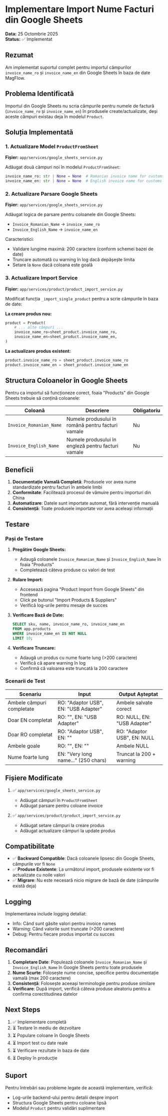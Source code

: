 # Implementare Import Nume Facturi din Google Sheets

**Data:** 25 Octombrie 2025  
**Status:** ✅ Implementat

## Rezumat

Am implementat suportul complet pentru importul câmpurilor `invoice_name_ro` și `invoice_name_en` din Google Sheets în baza de date MagFlow.

## Problema Identificată

Importul din Google Sheets nu scria câmpurile pentru numele de factură (`invoice_name_ro` și `invoice_name_en`) în produsele create/actualizate, deși aceste câmpuri existau deja în modelul `Product`.

## Soluția Implementată

### 1. Actualizare Model `ProductFromSheet`

**Fișier:** `app/services/google_sheets_service.py`

Adăugat două câmpuri noi în modelul `ProductFromSheet`:
```python
invoice_name_ro: str | None = None  # Romanian invoice name for customs
invoice_name_en: str | None = None  # English invoice name for customs
```

### 2. Actualizare Parsare Google Sheets

**Fișier:** `app/services/google_sheets_service.py`

Adăugat logica de parsare pentru coloanele din Google Sheets:
- `Invoice_Romanian_Name` → `invoice_name_ro`
- `Invoice_English_Name` → `invoice_name_en`

Caracteristici:
- Validare lungime maximă: 200 caractere (conform schemei bazei de date)
- Truncare automată cu warning în log dacă depășește limita
- Setare la `None` dacă coloana este goală

### 3. Actualizare Import Service

**Fișier:** `app/services/product/product_import_service.py`

Modificat funcția `_import_single_product` pentru a scrie câmpurile în baza de date:

**La creare produs nou:**
```python
product = Product(
    # ... alte câmpuri ...
    invoice_name_ro=sheet_product.invoice_name_ro,
    invoice_name_en=sheet_product.invoice_name_en,
)
```

**La actualizare produs existent:**
```python
product.invoice_name_ro = sheet_product.invoice_name_ro
product.invoice_name_en = sheet_product.invoice_name_en
```

## Structura Coloanelor în Google Sheets

Pentru ca importul să funcționeze corect, foaia "Products" din Google Sheets trebuie să conțină coloanele:

| Coloană | Descriere | Obligatoriu |
|---------|-----------|-------------|
| `Invoice_Romanian_Name` | Numele produsului în română pentru facturi vamale | Nu |
| `Invoice_English_Name` | Numele produsului în engleză pentru facturi vamale | Nu |

## Beneficii

1. **Documentație Vamală Completă**: Produsele vor avea nume standardizate pentru facturi în ambele limbi
2. **Conformitate**: Facilitează procesul de vămuire pentru importuri din China
3. **Automatizare**: Datele sunt importate automat, fără intervenție manuală
4. **Consistență**: Toate produsele importate vor avea aceleași informații

## Testare

### Pași de Testare

1. **Pregătire Google Sheets:**
   - Adaugă coloanele `Invoice_Romanian_Name` și `Invoice_English_Name` în foaia "Products"
   - Completează câteva produse cu valori de test

2. **Rulare Import:**
   - Accesează pagina "Product Import from Google Sheets" din frontend
   - Click pe butonul "Import Products & Suppliers"
   - Verifică log-urile pentru mesaje de succes

3. **Verificare Bază de Date:**
   ```sql
   SELECT sku, name, invoice_name_ro, invoice_name_en 
   FROM app.products 
   WHERE invoice_name_en IS NOT NULL 
   LIMIT 10;
   ```

4. **Verificare Truncare:**
   - Adaugă un produs cu nume foarte lung (>200 caractere)
   - Verifică că apare warning în log
   - Confirmă că valoarea este truncată la 200 caractere

### Scenarii de Test

| Scenariu | Input | Output Așteptat |
|----------|-------|-----------------|
| Ambele câmpuri completate | RO: "Adaptor USB", EN: "USB Adapter" | Ambele salvate corect |
| Doar EN completat | RO: "", EN: "USB Adapter" | RO: NULL, EN: "USB Adapter" |
| Doar RO completat | RO: "Adaptor USB", EN: "" | RO: "Adaptor USB", EN: NULL |
| Ambele goale | RO: "", EN: "" | Ambele NULL |
| Nume foarte lung | EN: "Very long name..." (250 chars) | Truncat la 200 + warning |

## Fișiere Modificate

1. ✅ `app/services/google_sheets_service.py`
   - Adăugat câmpuri în `ProductFromSheet`
   - Adăugat parsare pentru coloane invoice

2. ✅ `app/services/product/product_import_service.py`
   - Adăugat setare câmpuri la creare produs
   - Adăugat actualizare câmpuri la update produs

## Compatibilitate

- ✅ **Backward Compatible**: Dacă coloanele lipsesc din Google Sheets, câmpurile vor fi `None`
- ✅ **Produse Existente**: La următorul import, produsele existente vor fi actualizate cu noile valori
- ✅ **Migrare**: Nu este necesară nicio migrare de bază de date (câmpurile există deja)

## Logging

Implementarea include logging detaliat:
- Info: Când sunt găsite valori pentru invoice names
- Warning: Când valorile sunt truncate (>200 caractere)
- Debug: Pentru fiecare produs importat cu succes

## Recomandări

1. **Completare Date**: Populează coloanele `Invoice_Romanian_Name` și `Invoice_English_Name` în Google Sheets pentru toate produsele
2. **Nume Scurte**: Folosește nume concise, specifice pentru documentație vamală (max 200 caractere)
3. **Consistență**: Folosește aceeași terminologie pentru produse similare
4. **Verificare**: După import, verifică câteva produse aleatoriu pentru a confirma corectitudinea datelor

## Next Steps

1. ✅ Implementare completă
2. ⏳ Testare în mediu de dezvoltare
3. ⏳ Populare coloane în Google Sheets
4. ⏳ Import test cu date reale
5. ⏳ Verificare rezultate în baza de date
6. ⏳ Deploy în producție

## Suport

Pentru întrebări sau probleme legate de această implementare, verifică:
- Log-urile backend-ului pentru detalii despre import
- Structura Google Sheets pentru coloane lipsă
- Modelul `Product` pentru validări suplimentare
